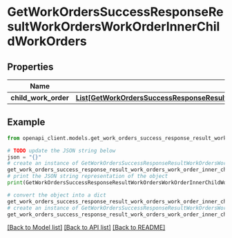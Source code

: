 # GetWorkOrdersSuccessResponseResultWorkOrdersWorkOrderInnerChildWorkOrders


## Properties

Name | Type | Description | Notes
------------ | ------------- | ------------- | -------------
**child_work_order** | [**List[GetWorkOrdersSuccessResponseResultWorkOrdersWorkOrderInnerChildWorkOrdersChildWorkOrderInner]**](GetWorkOrdersSuccessResponseResultWorkOrdersWorkOrderInnerChildWorkOrdersChildWorkOrderInner.md) |  | [optional] 

## Example

```python
from openapi_client.models.get_work_orders_success_response_result_work_orders_work_order_inner_child_work_orders import GetWorkOrdersSuccessResponseResultWorkOrdersWorkOrderInnerChildWorkOrders

# TODO update the JSON string below
json = "{}"
# create an instance of GetWorkOrdersSuccessResponseResultWorkOrdersWorkOrderInnerChildWorkOrders from a JSON string
get_work_orders_success_response_result_work_orders_work_order_inner_child_work_orders_instance = GetWorkOrdersSuccessResponseResultWorkOrdersWorkOrderInnerChildWorkOrders.from_json(json)
# print the JSON string representation of the object
print(GetWorkOrdersSuccessResponseResultWorkOrdersWorkOrderInnerChildWorkOrders.to_json())

# convert the object into a dict
get_work_orders_success_response_result_work_orders_work_order_inner_child_work_orders_dict = get_work_orders_success_response_result_work_orders_work_order_inner_child_work_orders_instance.to_dict()
# create an instance of GetWorkOrdersSuccessResponseResultWorkOrdersWorkOrderInnerChildWorkOrders from a dict
get_work_orders_success_response_result_work_orders_work_order_inner_child_work_orders_from_dict = GetWorkOrdersSuccessResponseResultWorkOrdersWorkOrderInnerChildWorkOrders.from_dict(get_work_orders_success_response_result_work_orders_work_order_inner_child_work_orders_dict)
```
[[Back to Model list]](../README.md#documentation-for-models) [[Back to API list]](../README.md#documentation-for-api-endpoints) [[Back to README]](../README.md)



